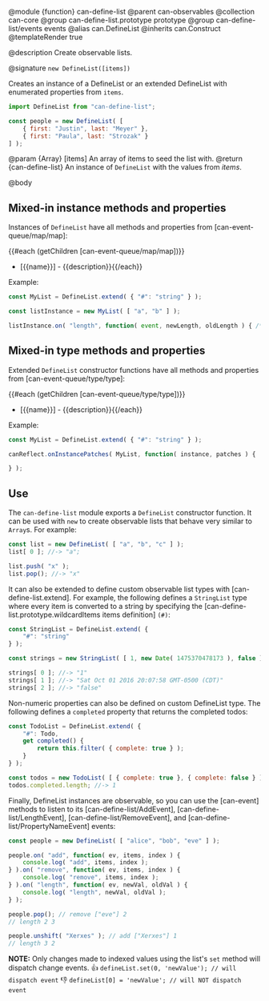 @module {function} can-define-list
@parent can-observables
@collection can-core
@group can-define-list.prototype prototype
@group can-define-list/events events
@alias can.DefineList
@inherits can.Construct
@templateRender true


@description Create observable lists.

@signature `new DefineList([items])`

Creates an instance of a DefineList or an extended DefineList with enumerated properties from `items`.

```js
import DefineList from "can-define-list";

const people = new DefineList( [
	{ first: "Justin", last: "Meyer" },
	{ first: "Paula", last: "Strozak" }
] );
```

  @param {Array} [items] An array of items to seed the list with.
  @return {can-define-list} An instance of `DefineList` with the values from _items_.

@body

## Mixed-in instance methods and properties

Instances of `DefineList` have all methods and properties from
[can-event-queue/map/map]:

{{#each (getChildren [can-event-queue/map/map])}}
- [{{name}}] - {{description}}{{/each}}

Example:

```js
const MyList = DefineList.extend( { "#": "string" } );

const listInstance = new MyList( [ "a", "b" ] );

listInstance.on( "length", function( event, newLength, oldLength ) { /* ... */ } );
```


## Mixed-in type methods and properties

Extended `DefineList` constructor functions have all methods and properties from
[can-event-queue/type/type]:

{{#each (getChildren [can-event-queue/type/type])}}
- [{{name}}] - {{description}}{{/each}}

Example:

```js
const MyList = DefineList.extend( { "#": "string" } );

canReflect.onInstancePatches( MyList, function( instance, patches ) {

} );
```

## Use

The `can-define-list` module exports a `DefineList` constructor function.  It can be used
with `new` to create observable lists that behave very similar to `Array`s.  For example:

```js
const list = new DefineList( [ "a", "b", "c" ] );
list[ 0 ]; //-> "a";

list.push( "x" );
list.pop(); //-> "x"
```

It can also be extended to define custom observable list types with
[can-define-list.extend].  For example, the following defines a `StringList` type
where every item is converted to a string by specifying the [can-define-list.prototype.wildcardItems items definition] `(#)`:

```js
const StringList = DefineList.extend( {
	"#": "string"
} );

const strings = new StringList( [ 1, new Date( 1475370478173 ), false ] );

strings[ 0 ]; //-> "1"
strings[ 1 ]; //-> "Sat Oct 01 2016 20:07:58 GMT-0500 (CDT)"
strings[ 2 ]; //-> "false"
```

Non-numeric properties can also be defined on custom DefineList type.  The following
defines a `completed` property that returns the completed todos:

```js
const TodoList = DefineList.extend( {
	"#": Todo,
	get completed() {
		return this.filter( { complete: true } );
	}
} );

const todos = new TodoList( [ { complete: true }, { complete: false } ] );
todos.completed.length; //-> 1
```

Finally, DefineList instances are observable, so you can use the [can-event]
methods to listen to its [can-define-list/AddEvent],
[can-define-list/LengthEvent], [can-define-list/RemoveEvent],
and [can-define-list/PropertyNameEvent] events:

```js
const people = new DefineList( [ "alice", "bob", "eve" ] );

people.on( "add", function( ev, items, index ) {
	console.log( "add", items, index );
} ).on( "remove", function( ev, items, index ) {
	console.log( "remove", items, index );
} ).on( "length", function( ev, newVal, oldVal ) {
	console.log( "length", newVal, oldVal );
} );

people.pop(); // remove ["eve"] 2
// length 2 3

people.unshift( "Xerxes" ); // add ["Xerxes"] 1
// length 3 2
```

__NOTE:__ Only changes made to indexed values using the list's `set` method will dispatch change events.
👍  `defineList.set(0, 'newValue'); // will dispatch event`
👎  `defineList[0] = 'newValue'; // will NOT dispatch event`
